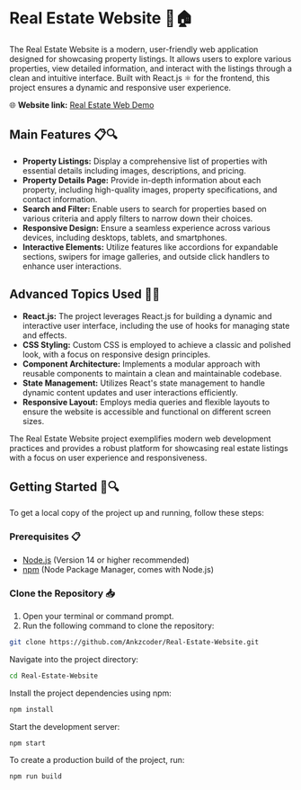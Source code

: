 # Real Estate Website 💼🏠

The Real Estate Website is a modern, user-friendly web application designed for showcasing property listings. It allows users to explore various properties, view detailed information, and interact with the listings through a clean and intuitive interface. Built with React.js ⚛️ for the frontend, this project ensures a dynamic and responsive user experience.

🌐 **Website link:** [Real Estate Web Demo](https://real-estate-web-demo-1rs.pages.dev/)

## Main Features 📋🔍

- **Property Listings:** Display a comprehensive list of properties with essential details including images, descriptions, and pricing.
- **Property Details Page:** Provide in-depth information about each property, including high-quality images, property specifications, and contact information.
- **Search and Filter:** Enable users to search for properties based on various criteria and apply filters to narrow down their choices.
- **Responsive Design:** Ensure a seamless experience across various devices, including desktops, tablets, and smartphones.
- **Interactive Elements:** Utilize features like accordions for expandable sections, swipers for image galleries, and outside click handlers to enhance user interactions.

## Advanced Topics Used 🚀🔧

- **React.js:** The project leverages React.js for building a dynamic and interactive user interface, including the use of hooks for managing state and effects.
- **CSS Styling:** Custom CSS is employed to achieve a classic and polished look, with a focus on responsive design principles.
- **Component Architecture:** Implements a modular approach with reusable components to maintain a clean and maintainable codebase.
- **State Management:** Utilizes React's state management to handle dynamic content updates and user interactions efficiently.
- **Responsive Layout:** Employs media queries and flexible layouts to ensure the website is accessible and functional on different screen sizes.

The Real Estate Website project exemplifies modern web development practices and provides a robust platform for showcasing real estate listings with a focus on user experience and responsiveness.

## Getting Started 🚀🔍

To get a local copy of the project up and running, follow these steps:

### Prerequisites 📋

- [Node.js](https://nodejs.org/) (Version 14 or higher recommended)
- [npm](https://www.npmjs.com/) (Node Package Manager, comes with Node.js)

### Clone the Repository 📥
1. Open your terminal or command prompt.
2. Run the following command to clone the repository:
```bash
git clone https://github.com/Ankzcoder/Real-Estate-Website.git
```
Navigate into the project directory:
```bash
cd Real-Estate-Website
```
Install the project dependencies using npm:
```bash
npm install
```
Start the development server:
```bash
npm start
```
To create a production build of the project, run:
 ```bash
npm run build
```  




